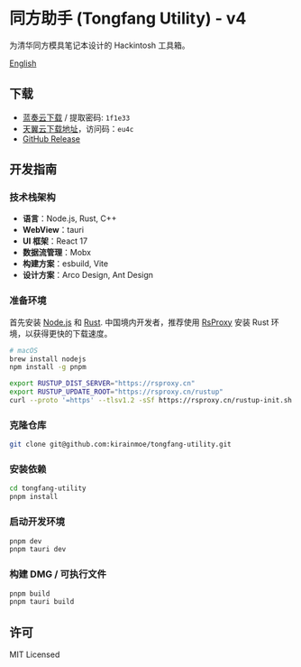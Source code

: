 # 同方助手 (Tongfang Utility) - v4

为清华同方模具笔记本设计的 Hackintosh 工具箱。

[English](https://github.com/kirainmoe/tongfang-utility/blob/v4/README-en.md)

## 下载

- [蓝奏云下载](https://www.lanzouw.com/b0ephfc4d) / 提取密码: `1f1e33`
- [天翼云下载地址](https://cloud.189.cn/t/uqiamyQRFRRz)，访问码：`eu4c`
- [GitHub Release](https://github.com/kirainmoe/tongfang-utility/releases)

## 开发指南

### 技术栈架构

- **语言**：Node.js, Rust, C++
- **WebView**：tauri
- **UI 框架**：React 17
- **数据流管理**：Mobx
- **构建方案**：esbuild, Vite
- **设计方案**：Arco Design, Ant Design

### 准备环境

首先安装 [Node.js](https://nodejs.org/en/) 和 [Rust](https://www.rust-lang.org/).  中国境内开发者，推荐使用 [RsProxy](https://rsproxy.cn) 安装 Rust 环境，以获得更快的下载速度。

```sh
# macOS
brew install nodejs
npm install -g pnpm

export RUSTUP_DIST_SERVER="https://rsproxy.cn"
export RUSTUP_UPDATE_ROOT="https://rsproxy.cn/rustup"
curl --proto '=https' --tlsv1.2 -sSf https://rsproxy.cn/rustup-init.sh | sh
```

### 克隆仓库

```sh
git clone git@github.com:kirainmoe/tongfang-utility.git
```

### 安装依赖

```sh
cd tongfang-utility
pnpm install
```

### 启动开发环境

```sh
pnpm dev
pnpm tauri dev
```

### 构建 DMG / 可执行文件

```sh
pnpm build
pnpm tauri build
```

## 许可

MIT Licensed